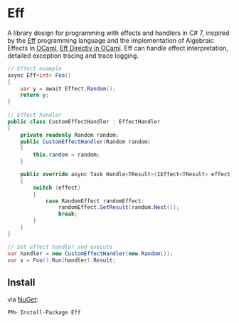 # Eff
A library design for programming with effects and handlers in C# 7, inspired by the [Eff] programming language and the implementation of Algebraic Effects in [OCaml], [Eff Directly in OCaml]. Eff can handle effect interpretation, detailed exception tracing and trace logging.

``` csharp
// Effect example
async Eff<int> Foo()
{
    var y = await Effect.Random();
    return y;
}
    
// Effect handler
public class CustomEffectHandler : EffectHandler
{
    private readonly Random random;
    public CustomEffectHandler(Random random)
    {
        this.random = random;
    }

    public override async Task Handle<TResult>(IEffect<TResult> effect)
    {
        switch (effect)
        {
            case RandomEffect randomEffect:
                randomEffect.SetResult(random.Next());
                break;
        }
    }
}

// Set effect handler and execute
var handler = new CustomEffectHandler(new Random());
var x = Foo().Run(handler).Result;
```

## Install
via [NuGet](https://www.nuget.org/packages/Eff):
```
PM> Install-Package Eff
```

[Eff]: http://math.andrej.com/wp-content/uploads/2012/03/eff.pdf
[OCaml]: http://www.lpw25.net/ocaml2015-abs2.pdf
[Eff Directly in OCaml]: http://kcsrk.info/papers/eff_ocaml_ml16.pdf
